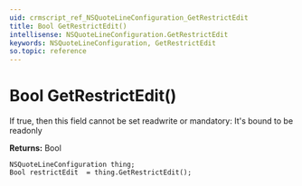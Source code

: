 ```yaml
---
uid: crmscript_ref_NSQuoteLineConfiguration_GetRestrictEdit
title: Bool GetRestrictEdit()
intellisense: NSQuoteLineConfiguration.GetRestrictEdit
keywords: NSQuoteLineConfiguration, GetRestrictEdit
so.topic: reference
---
```


# Bool GetRestrictEdit()

If true, then this field cannot be set readwrite or mandatory: It's bound to be readonly

**Returns:** Bool

```crmscript
NSQuoteLineConfiguration thing;
Bool restrictEdit  = thing.GetRestrictEdit();
```

